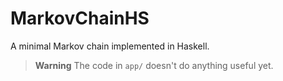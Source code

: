 # MarkovChainHS

A minimal Markov chain implemented in Haskell.

> **Warning**
> The code in `app/` doesn't do anything useful yet. 

